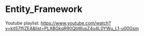 # Entity_Framework
 
Youtube playlist:
https://www.youtube.com/watch?v=kit57lfjZEA&list=PLXBGkqR90QbWusZ4u4L0YWu_L1-u00Gsm
